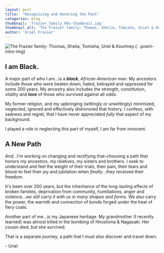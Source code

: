 ```yaml
---
layout: post
title:  "Recognizing and Honoring the Past"
categories: blog
thumbnail: 'frazier_family_90s-thumbnail.jpg'
thumbnail_alt: 'The Frazier family: Thomas, Shelia, Tomisha, Uriel & Kourtney.'
author: 'Uriel Frazier'
---
```

![The Frazier family: Thomas, Shelia, Tomisha, Uriel & Kourtney.]({{site.url}}/{{site.images_path}}frazier_family_90s-small.jpg){: .poem-intro-img}
## I am Black.
A major part of who I am...is a ***black***, *African-American* man. My ancestors include those who were beaten down, hated, betrayed and oppressed for some 200 years. My ancestry also includes the strength, constitution, vitality and ***love*** of those who survived against all odds.

My former religion, and my upbringing (wittingly or unwittingly) minimized, neglected, ignored and effectively dishonored that history. I confess, with sadness and regret, that I have never appreciated *fully* that aspect of my background. 

I played a role in neglecting this part of myself, I am far from innocent.

## A New Path
*And*...I'm working on changing and rectifying that–choosing a path that honors my ancestors, my relatives, my sisters and brothers. I seek to understand and feel the weight of their trials, their pain, their tears and blood–to feel their joy and jubilation when *finally*...they received their freedom. 

It's been over 200 years, but the inheritance of the long-lasting effects of broken families, deprivation from community, humiliations, anger and violence...*we still carry it with us in many shapes and forms*. We also carry the power, the warmth and connection of bonds forged under the heat of fiery coals.

Another part of me...is my Japanese heritage. My grandmother (I recently learned) was almost killed in the bombing of Hiroshima & Nagasaki. Her cousin died, but she survived. 

That is a separate journey, a path that I must also discover and travel down.

\- Uriel